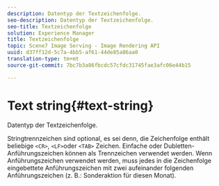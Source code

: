 ```yaml
---
description: Datentyp der Textzeichenfolge.
seo-description: Datentyp der Textzeichenfolge.
seo-title: Textzeichenfolge
solution: Experience Manager
title: Textzeichenfolge
topic: Scene7 Image Serving - Image Rendering API
uuid: d37ff12d-5c7a-4bb5-af61-44de85a86aa0
translation-type: tm+mt
source-git-commit: 7bc7b3a86fbcdc57cfdc31745fae3afc06e44b15

---
```



# Text string{#text-string}

Datentyp der Textzeichenfolge.

Stringtrennzeichen sind optional, es sei denn, die Zeichenfolge enthält beliebige `<CR>`, `<LF>`oder `<TAB>` Zeichen. Einfache oder Dubletten-Anführungszeichen können als Trennzeichen verwendet werden. Wenn Anführungszeichen verwendet werden, muss jedes in die Zeichenfolge eingebettete Anführungszeichen mit zwei aufeinander folgenden Anführungszeichen (z. B.: Sonderaktion für diesen Monat).